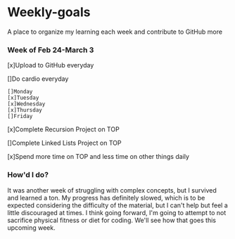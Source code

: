 # Weekly-goals
A place to organize my learning each week and contribute to GitHub more

### Week of Feb 24-March 3

[x]Upload to GitHub everyday

[]Do cardio everyday

    []Monday
    [x]Tuesday
    [x]Wednesday
    [x]Thursday
    []Friday

[x]Complete Recursion Project on TOP

[]Complete Linked Lists Project on TOP

[x]Spend more time on TOP and less time on other things daily

### How'd I do?
It was another week of struggling with complex concepts, but I survived and learned a ton. My progress has definitely slowed, which is to be expected considering the difficulty of the material, but I can't help but feel a little discouraged at times. I think going forward, I'm going to attempt to not sacrifice physical fitness or diet for coding. We'll see how that goes this upcoming week.